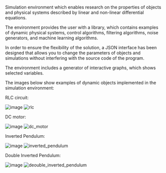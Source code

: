 Simulation environment which enables research on the properties of objects and physical systems described by linear and non-linear differential equations.

The environment provides the user with a library, which contains examples of dynamic physical systems, control algorithms, filtering algorithms, noise generators, and machine learning algorithms.

In order to ensure the flexibility of the solution, a JSON interface has been designed that allows you to change the parameters of objects and simulations without interfering with the source code of the program.

The environment includes a generator of interactive graphs, which shows selected variables.

The images below show examples of dynamic objects implemented in the simulation environment:

RLC circuit:

![image](https://user-images.githubusercontent.com/26309575/205508339-08790f9d-ca19-4009-b403-8ae33bfd30d9.png)
![rlc](https://user-images.githubusercontent.com/26309575/205508175-1b5d0988-59ca-4960-96b1-7d1087f17ec5.png)

DC motor:

![image](https://user-images.githubusercontent.com/26309575/205508349-3b8efddb-59d7-4d7c-a924-d1b832bd652b.png)
![dc_motor](https://user-images.githubusercontent.com/26309575/205508176-c4d23e76-5f67-47a1-8885-9a55ad8260cd.png)

Inverted Pendulum:

![image](https://user-images.githubusercontent.com/26309575/205508357-09747f63-9ba1-40aa-933c-78d317f7ff02.png)
![inverted_pendulum](https://user-images.githubusercontent.com/26309575/205508177-e1e70a9d-90d4-4c8c-b502-0b4d36a19ac6.png)

Double Inverted Pendulum:

![image](https://user-images.githubusercontent.com/26309575/205508360-c0cef3cc-ec26-43b0-8987-422cf34ce0e2.png)
![deouble_inverted_pendulum](https://user-images.githubusercontent.com/26309575/205508178-a387a4fc-7cce-46c8-8999-11c9cf32d0d3.png)
